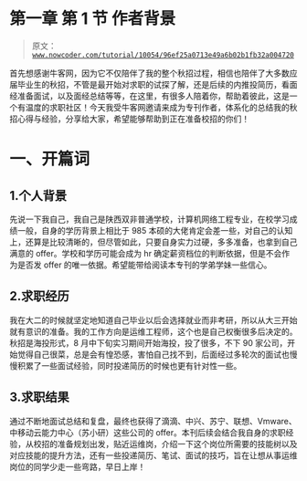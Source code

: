 # 第一章 第 1 节 作者背景

> 原文：[`www.nowcoder.com/tutorial/10054/96ef25a0713e49a6b02b1fb32a004720`](https://www.nowcoder.com/tutorial/10054/96ef25a0713e49a6b02b1fb32a004720)

首先想感谢牛客网，因为它不仅陪伴了我的整个秋招过程，相信也陪伴了大多数应届毕业生的秋招，不管是最开始对求职的试探了解，还是后续的内推投简历，看面经准备面试，以及面经总结等等，在这里，有很多人陪着你，帮助着彼此，这是一个有温度的求职社区！今天我受牛客网邀请来成为专刊作者，体系化的总结我的秋招心得与经验，分享给大家，希望能够帮助到正在准备校招的你们！

# 一、开篇词

## 1.个人背景

先说一下我自己，我自己是陕西双非普通学校，计算机网络工程专业，在校学习成绩一般，自身的学历背景上相比于 985 本硕的大佬肯定会差一些，对自己的认知上，还算是比较清晰的，但尽管如此，只要自身实力过硬，多多准备，也拿到自己满意的 offer。学校和学历可能会成为 hr 确定薪资档位的判断依据，但是不会作为是否发 offer 的唯一依据。希望能带给阅读本专刊的学弟学妹一些信心。

## 2.**求职经历**

我在大二的时候就坚定地知道自己毕业以后会选择就业而非考研，所以从大三开始就有意识的准备。我的工作方向是运维工程师，这个也是自己权衡很多后决定的。秋招是海投形式，8 月中下旬实习期间开始海投，投了很多，不下 90 家公司，开始觉得自己很菜，总是会有惶恐感，害怕自己找不到，后面经过多轮次的面试也慢慢积累了一些面试经验，同时投递简历的时候也更有针对性一些。

## 3.**求职结果**

通过不断地面试总结和复盘，最终也获得了滴滴、中兴、苏宁、联想、Vmware、中移动云能力中心（苏小研）这些公司的 offer。本刊后续会结合我自身的求职经验，从校招的准备规划出发，贴近运维岗，介绍一下这个岗位所需要的技能树以及对应技能的提升方法，还有一些投递简历、笔试、面试的技巧，旨在让想从事运维岗位的同学少走一些弯路，早日上岸！